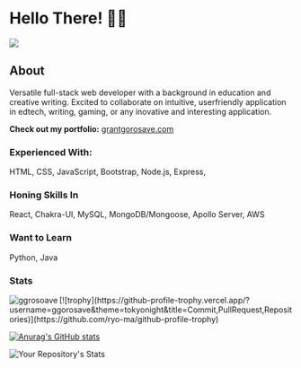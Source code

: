 # Hello There! 👋🧔

![](https://komarev.com/ghpvc/?username=ggorosave)

## About

Versatile full-stack web developer with a background in education and creative writing. Excited to collaborate on intuitive, userfriendly application in edtech, writing, gaming, or any inovative and interesting application.

**Check out my portfolio:** [grantgorosave.com](https://www.grantgorosave.com/)

### Experienced With:
HTML, CSS, JavaScript, Bootstrap, Node.js, Express,

### Honing Skills In
React, Chakra-UI, MySQL, MongoDB/Mongoose, Apollo Server, AWS

### Want to Learn
Python, Java

### Stats
<p><img align="left" src="https://github-profile-trophy.vercel.app/?username=ggorosave&theme=tokyonight&title=Commit,PullRequest,Repositories" alt="ggrosoave" /></p>
[![trophy](https://github-profile-trophy.vercel.app/?username=ggorosave&theme=tokyonight&title=Commit,PullRequest,Repositories)](https://github.com/ryo-ma/github-profile-trophy) 

[![Anurag's GitHub stats](https://github-readme-stats.vercel.app/api?username=ggorosave&hide=stars&theme=tokyonight)](https://github.com/anuraghazra/github-readme-stats) 

![Your Repository's Stats](https://github-readme-stats.vercel.app/api/top-langs/?username=ggorosave&theme=tokyonight)

